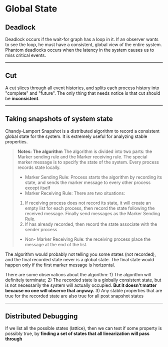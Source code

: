 **Global State**
===
**Deadlock**
---
Deadlock occurs if the wait-for graph has a loop in it. If an observer wants to see the loop, he must have a consistent, global view of the entire system. Phantom deadlocks occurs when the latency in the system causes us to miss critical events.


----------
**Cut**
---
A cut slices through all event histories, and splits each process history into "complete" and "future".
The only thing that needs notice is that cut should be **inconsistent**. 


----------
**Taking snapshots of system state**
---
Chandy-Lamport Snapshot is a distributed algorithm to record a consistent global state for the system. It is extremely useful for analyzing stable properties.

> **Notes: The algorithm**
> The algorithm is divided into two parts: the Marker sending rule and the Marker receiving rule. The special marker message is to specify the state of the system. Every process records state locally.
> 
> - Marker Sending Rule:
> Process starts the algorithm by recording its state, and sends the marker message to every other process except itself
> - Marker Receiving Rule:
> There are two situations:
> 1) If receiving process does not record its state, it will create an empty list for each process, then record the state following the received message. Finally send messages as the Marker Sending Rule.
> 2) If has already recorded, then record the state associate with the sender process
> - Non- Marker Receiving Rule:
> the receiving process place the message at the end of the list.

The algorithm would probably not telling you some states (not recorded), and the final recorded state never is a global state. The final state would happen only if the first marker message is horizontal.

There are some observations about the algorithm: 1) The algorithm will definitely terminate; 2) The recorded state is a globally consistent state, but is not necessarily the system will actually occupied. **But it doesn't matter because no one will observe that anyway.** 3) Any stable properties that are true for the recorded state are also true for all post snapshot states


----------
**Distributed Debugging**
---
If we list all the possible states (lattice), then we can test if some property is possibly true, by **finding a set of states that all linearization will pass through**
